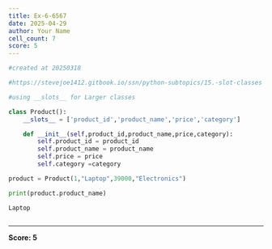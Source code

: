 ```yaml
---
title: Ex-6-6567
date: 2025-04-29
author: Your Name
cell_count: 7
score: 5
---
```


```python
#created at 20250318
```


```python
#https://stevejoe1412.gitbook.io/ssn/python-subtopics/15.-slot-classes
```


```python
#using __slots__ for Larger classes
```


```python
class Product():
    __slots__ = ['product_id','product_name','price','category']

    def __init__(self,product_id,product_name,price,category):
        self.product_id = product_id
        self.product_name = product_name
        self.price = price
        self.category =category
```


```python
product = Product(1,"Laptop",39000,"Electronics")
```


```python
print(product.product_name)
```

    Laptop



```python

```


---
**Score: 5**